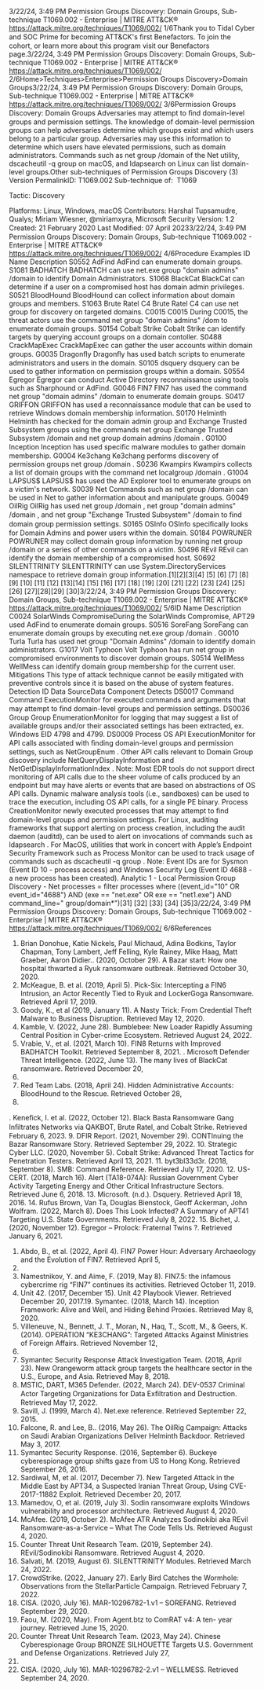 3/22/24, 3:49 PM Permission Groups Discovery: Domain Groups, Sub-technique T1069.002 - Enterprise | MITRE ATT&CK®
https://attack.mitre.org/techniques/T1069/002/ 1/6Thank you to Tidal Cyber and SOC Prime for becoming ATT&CK's ﬁrst Benefactors. To join the cohort, or learn more about this program visit our
Benefactors page.3/22/24, 3:49 PM Permission Groups Discovery: Domain Groups, Sub-technique T1069.002 - Enterprise | MITRE ATT&CK®
https://attack.mitre.org/techniques/T1069/002/ 2/6Home>Techniques>Enterprise>Permission Groups Discovery>Domain Groups3/22/24, 3:49 PM Permission Groups Discovery: Domain Groups, Sub-technique T1069.002 - Enterprise | MITRE ATT&CK®
https://attack.mitre.org/techniques/T1069/002/ 3/6Permission Groups Discovery: Domain Groups
Adversaries may attempt to ﬁnd domain-level groups and permission settings. The knowledge of domain-level permission groups can help
adversaries determine which groups exist and which users belong to a particular group. Adversaries may use this information to determine
which users have elevated permissions, such as domain administrators.
Commands such as net group /domain of the Net utility, dscacheutil -q group on macOS, and ldapsearch on Linux can list domain-
level groups.Other sub-techniques of Permission Groups Discovery (3)
Version PermalinkID: T1069.002
Sub-technique of:  T1069

Tactic: Discovery

Platforms: Linux, Windows, macOS
Contributors: Harshal Tupsamudre, Qualys; Miriam Wiesner, @miriamxyra, Microsoft Security
Version: 1.2
Created: 21 February 2020
Last Modiﬁed: 07 April 20233/22/24, 3:49 PM Permission Groups Discovery: Domain Groups, Sub-technique T1069.002 - Enterprise | MITRE ATT&CK®
https://attack.mitre.org/techniques/T1069/002/ 4/6Procedure Examples
ID Name Description
S0552 AdFind AdFind can enumerate domain groups.
S1081 BADHATCH BADHATCH can use net.exe group "domain admins" /domain to identify Domain Administrators.
S1068 BlackCat BlackCat can determine if a user on a compromised host has domain admin privileges.
S0521 BloodHound BloodHound can collect information about domain groups and members.
S1063 Brute Ratel C4 Brute Ratel C4 can use net group for discovery on targeted domains.
C0015 C0015 During C0015, the threat actors use the command net group "domain admins" /dom to enumerate
domain groups.
S0154 Cobalt Strike Cobalt Strike can identify targets by querying account groups on a domain contoller.
S0488 CrackMapExec CrackMapExec can gather the user accounts within domain groups.
G0035 Dragonﬂy Dragonﬂy has used batch scripts to enumerate administrators and users in the domain.
S0105 dsquery dsquery can be used to gather information on permission groups within a domain.
S0554 Egregor Egregor can conduct Active Directory reconnaissance using tools such as Sharphound or AdFind.
G0046 FIN7 FIN7 has used the command net group "domain admins" /domain to enumerate domain groups.
S0417 GRIFFON GRIFFON has used a reconnaissance module that can be used to retrieve Windows domain
membership information.
S0170 Helminth Helminth has checked for the domain admin group and Exchange Trusted Subsystem groups using the
commands net group Exchange Trusted Subsystem /domain and net group domain admins
/domain .
G0100 Inception Inception has used speciﬁc malware modules to gather domain membership.
G0004 Ke3chang Ke3chang performs discovery of permission groups net group /domain .
S0236 Kwampirs Kwampirs collects a list of domain groups with the command net localgroup /domain .
G1004 LAPSUS$ LAPSUS$ has used the AD Explorer tool to enumerate groups on a victim's network.
S0039 Net Commands such as net group /domain can be used in Net to gather information about and
manipulate groups.
G0049 OilRig OilRig has used net group /domain , net group "domain admins" /domain , and net group
"Exchange Trusted Subsystem" /domain to ﬁnd domain group permission settings.
S0165 OSInfo OSInfo speciﬁcally looks for Domain Admins and power users within the domain.
S0184 POWRUNER POWRUNER may collect domain group information by running net group /domain or a series of
other commands on a victim.
S0496 REvil REvil can identify the domain membership of a compromised host.
S0692 SILENTTRINITY SILENTTRINITY can use System.DirectoryServices namespace to retrieve domain group
information.[1][2][3][4]
[5]
[6]
[7]
[8]
[9]
[10]
[11]
[12]
[13][14]
[15]
[16]
[17]
[18]
[19]
[20]
[21]
[22]
[23]
[24]
[25]
[26]
[27][28][29]
[30]3/22/24, 3:49 PM Permission Groups Discovery: Domain Groups, Sub-technique T1069.002 - Enterprise | MITRE ATT&CK®
https://attack.mitre.org/techniques/T1069/002/ 5/6ID Name Description
C0024 SolarWinds
CompromiseDuring the SolarWinds Compromise, APT29 used AdFind to enumerate domain groups.
S0516 SoreFang SoreFang can enumerate domain groups by executing net.exe group /domain .
G0010 Turla Turla has used net group "Domain Admins" /domain to identify domain administrators.
G1017 Volt Typhoon Volt Typhoon has run net group in compromised environments to discover domain groups.
S0514 WellMess WellMess can identify domain group membership for the current user.
Mitigations
This type of attack technique cannot be easily mitigated with preventive controls since it is based on the abuse of system features.
Detection
ID Data SourceData Component Detects
DS0017 Command Command
ExecutionMonitor for executed commands and arguments that may attempt to ﬁnd domain-level
groups and permission settings.
DS0036 Group Group
EnumerationMonitor for logging that may suggest a list of available groups and/or their associated
settings has been extracted, ex. Windows EID 4798 and 4799.
DS0009 Process OS API
ExecutionMonitor for API calls associated with ﬁnding domain-level groups and permission settings,
such as NetGroupEnum . Other API calls relevant to Domain Group discovery include
NetQueryDisplayInformation and NetGetDisplayInformationIndex .
Note: Most EDR tools do not support direct monitoring of API calls due to the sheer volume of
calls produced by an endpoint but may have alerts or events that are based on abstractions
of OS API calls. Dynamic malware analysis tools (i.e., sandboxes) can be used to trace the
execution, including OS API calls, for a single PE binary.
Process
CreationMonitor newly executed processes that may attempt to ﬁnd domain-level groups and
permission settings.
For Linux, auditing frameworks that support alerting on process creation, including the audit
daemon (auditd), can be used to alert on invocations of commands such as ldapsearch .
For MacOS, utilities that work in concert with Apple’s Endpoint Security Framework such as
Process Monitor can be used to track usage of commands such as dscacheutil -q group .
Note: Event IDs are for Sysmon (Event ID 10 - process access) and Windows Security Log
(Event ID 4688 - a new process has been created).
Analytic 1 - Local Permission Group Discovery - Net
processes = filter processes where ((event\_id="10" OR event\_id="4688") AND
(exe == "net.exe" OR exe == "net1.exe") AND command\_line=" group/domain\*")[31]
[32]
[33]
[34]
[35]3/22/24, 3:49 PM Permission Groups Discovery: Domain Groups, Sub-technique T1069.002 - Enterprise | MITRE ATT&CK®
https://attack.mitre.org/techniques/T1069/002/ 6/6References
1. Brian Donohue, Katie Nickels, Paul Michaud, Adina Bodkins,
Taylor Chapman, Tony Lambert, Jeff Felling, Kyle Rainey, Mike
Haag, Matt Graeber, Aaron Didier.. (2020, October 29). A Bazar
start: How one hospital thwarted a Ryuk ransomware
outbreak. Retrieved October 30, 2020.
2. McKeague, B. et al. (2019, April 5). Pick-Six: Intercepting a
FIN6 Intrusion, an Actor Recently Tied to Ryuk and
LockerGoga Ransomware. Retrieved April 17, 2019.
3. Goody, K., et al (2019, January 11). A Nasty Trick: From
Credential Theft Malware to Business Disruption. Retrieved
May 12, 2020.
4. Kamble, V. (2022, June 28). Bumblebee: New Loader Rapidly
Assuming Central Position in Cyber-crime Ecosystem.
Retrieved August 24, 2022.
5. Vrabie, V., et al. (2021, March 10). FIN8 Returns with Improved
BADHATCH Toolkit. Retrieved September 8, 2021.
. Microsoft Defender Threat Intelligence. (2022, June 13). The
many lives of BlackCat ransomware. Retrieved December 20,
2022.
7. Red Team Labs. (2018, April 24). Hidden Administrative
Accounts: BloodHound to the Rescue. Retrieved October 28,
2020.
. Keneﬁck, I. et al. (2022, October 12). Black Basta Ransomware
Gang Inﬁltrates Networks via QAKBOT, Brute Ratel, and Cobalt
Strike. Retrieved February 6, 2023.
9. DFIR Report. (2021, November 29). CONTInuing the Bazar
Ransomware Story. Retrieved September 29, 2022.
10. Strategic Cyber LLC. (2020, November 5). Cobalt Strike:
Advanced Threat Tactics for Penetration Testers. Retrieved
April 13, 2021.
11. byt3bl33d3r. (2018, September 8). SMB: Command Reference.
Retrieved July 17, 2020.
12. US-CERT. (2018, March 16). Alert (TA18-074A): Russian
Government Cyber Activity Targeting Energy and Other Critical
Infrastructure Sectors. Retrieved June 6, 2018.
13. Microsoft. (n.d.). Dsquery. Retrieved April 18, 2016.
14. Rufus Brown, Van Ta, Douglas Bienstock, Geoff Ackerman,
John Wolfram. (2022, March 8). Does This Look Infected? A
Summary of APT41 Targeting U.S. State Governments.
Retrieved July 8, 2022.
15. Bichet, J. (2020, November 12). Egregor – Prolock: Fraternal
Twins ?. Retrieved January 6, 2021.
1. Abdo, B., et al. (2022, April 4). FIN7 Power Hour: Adversary
Archaeology and the Evolution of FIN7. Retrieved April 5,
2022.
17. Namestnikov, Y. and Aime, F. (2019, May 8). FIN7.5: the
infamous cybercrime rig “FIN7” continues its activities.
Retrieved October 11, 2019.
1. Unit 42. (2017, December 15). Unit 42 Playbook Viewer.
Retrieved December 20, 2017.19. Symantec. (2018, March 14). Inception Framework: Alive and
Well, and Hiding Behind Proxies. Retrieved May 8, 2020.
20. Villeneuve, N., Bennett, J. T., Moran, N., Haq, T., Scott, M., &
Geers, K. (2014). OPERATION “KE3CHANG”: Targeted Attacks
Against Ministries of Foreign Affairs. Retrieved November 12,
2014.
21. Symantec Security Response Attack Investigation Team.
(2018, April 23). New Orangeworm attack group targets the
healthcare sector in the U.S., Europe, and Asia. Retrieved May
8, 2018.
22. MSTIC, DART, M365 Defender. (2022, March 24). DEV-0537
Criminal Actor Targeting Organizations for Data Exﬁltration
and Destruction. Retrieved May 17, 2022.
23. Savill, J. (1999, March 4). Net.exe reference. Retrieved
September 22, 2015.
24. Falcone, R. and Lee, B.. (2016, May 26). The OilRig Campaign:
Attacks on Saudi Arabian Organizations Deliver Helminth
Backdoor. Retrieved May 3, 2017.
25. Symantec Security Response. (2016, September 6). Buckeye
cyberespionage group shifts gaze from US to Hong Kong.
Retrieved September 26, 2016.
2. Sardiwal, M, et al. (2017, December 7). New Targeted Attack in
the Middle East by APT34, a Suspected Iranian Threat Group,
Using CVE-2017-11882 Exploit. Retrieved December 20, 2017.
27. Mamedov, O, et al. (2019, July 3). Sodin ransomware exploits
Windows vulnerability and processor architecture. Retrieved
August 4, 2020.
2. McAfee. (2019, October 2). McAfee ATR Analyzes Sodinokibi
aka REvil Ransomware-as-a-Service – What The Code Tells
Us. Retrieved August 4, 2020.
29. Counter Threat Unit Research Team. (2019, September 24).
REvil/Sodinokibi Ransomware. Retrieved August 4, 2020.
30. Salvati, M. (2019, August 6). SILENTTRINITY Modules.
Retrieved March 24, 2022.
31. CrowdStrike. (2022, January 27). Early Bird Catches the
Wormhole: Observations from the StellarParticle Campaign.
Retrieved February 7, 2022.
32. CISA. (2020, July 16). MAR-10296782-1.v1 – SOREFANG.
Retrieved September 29, 2020.
33. Faou, M. (2020, May). From Agent.btz to ComRAT v4: A ten-
year journey. Retrieved June 15, 2020.
34. Counter Threat Unit Research Team. (2023, May 24). Chinese
Cyberespionage Group BRONZE SILHOUETTE Targets U.S.
Government and Defense Organizations. Retrieved July 27,
2023.
35. CISA. (2020, July 16). MAR-10296782-2.v1 – WELLMESS.
Retrieved September 24, 2020.